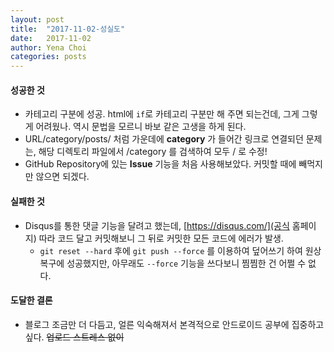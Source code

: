 ```yaml
---
layout: post
title:  "2017-11-02-성실도"
date:   2017-11-02
author: Yena Choi
categories: posts
---
```


#### 성공한 것
- 카테고리 구분에 성공. html에 `if`로 카테고리 구분만 해 주면 되는건데, 그게 그렇게 어려웠나. 역시 문법을 모르니 바보 같은 고생을 하게 된다.
- URL/category/posts/ 처럼 가운데에 **category** 가 들어간 링크로 연결되던 문제는, 해당 디렉토리 파일에서 /category 를 검색하여 모두 / 로 수정!
- GitHub Repository에 있는 **Issue** 기능을 처음 사용해보았다. 커밋할 때에 빼먹지만 않으면 되겠다.

#### 실패한 것
- Disqus를 통한 댓글 기능을 달려고 했는데, [https://disqus.com/](공식 홈페이지) 따라 코드 달고 커밋해보니 그 뒤로 커밋한 모든 코드에 에러가 발생.
  - `git reset --hard` 후에 `git push --force` 를 이용하여 덮어쓰기 하여 원상복구에 성공했지만, 아무래도 `--force` 기능을 쓰다보니 찜찜한 건 어쩔 수 없다.

#### 도달한 결론
- 블로그 조금만 더 다듬고, 얼른 익숙해져서 본격적으로 안드로이드 공부에 집중하고 싶다. ~~업로드 스트레스 없이~~
